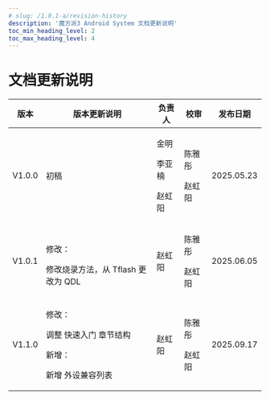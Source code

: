 ```yaml
---
# slug: /1.0.1-a/revision-history
description: '魔方派3 Android System 文档更新说明'
toc_min_heading_level: 2
toc_max_heading_level: 4
---
```

# 文档更新说明

| 版本     | 版本更新说明 | 负责人      | 校审     | 发布日期       |
| ------ | ------ | -------- | ------ | ---------- |
| V1.0.0 | 初稿 | <p>金明</p><p>李亚楠</p><p>赵虹阳</p> | <p>陈雅彤</p><p>赵虹阳</p> | 2025.05.23 |
| V1.0.1 | <p>修改：</p>修改烧录方法，从 Tflash 更改为 QDL | <p>赵虹阳</p> | <p>陈雅彤</p><p>赵虹阳</p> | 2025.06.05 |
| V1.1.0 | <p>修改：</p>调整 快速入门 章节结构<p>新增：</p><p>新增 外设兼容列表</p> | <p>赵虹阳</p> | <p>陈雅彤</p><p>赵虹阳</p> | 2025.09.17 |
